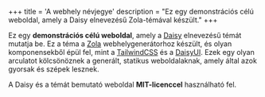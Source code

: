 +++
title = 'A webhely névjegye'
description = "Ez egy demonstrációs célú weboldal, amely a Daisy elnevezésű Zola-témával készült."
+++

Ez egy **demonstrációs célú weboldal**, amely a [Daisy](https://github.com/awinterstein/zola-theme-daisy) elnevezésű témát mutatja be. Ez a téma a [Zola](https://getzola.org) webhelygenerátorhoz készült, és olyan komponensekből épül fel, mint a [TailwindCSS](https://tailwindcss.com) és a [DaisyUI](https://daisyui.com). Ezek egy olyan arculatot kölcsönöznek a generált, statikus weboldalaknak, amely által azok gyorsak és szépek lesznek.

A Daisy és a témát bemutató weboldal **MIT-licenccel** használható fel.
